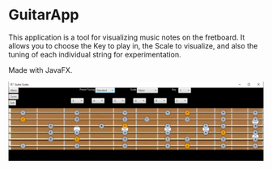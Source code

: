 # GuitarApp
This application is a tool for visualizing music notes on the fretboard. It allows you to choose the Key to play in, the Scale to visualize, and also the tuning of each individual string for experimentation.

Made with JavaFX.

<img src="/src/GuitarScales.png" alt="My cool logo"/>
